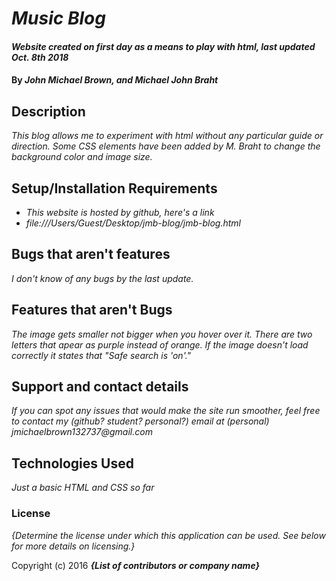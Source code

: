 # _Music Blog_

#### _Website created on first day as a means to play with html, last updated Oct. 8th 2018_

#### By _**John Michael Brown, and Michael John Braht**_

## Description

_This blog allows me to experiment with html without any particular guide or direction. Some CSS elements have been added by M. Braht to change the background color and image size._

## Setup/Installation Requirements

* _This website is hosted by github, here's a link_
* _file:///Users/Guest/Desktop/jmb-blog/jmb-blog.html_

## Bugs that aren't features

_I don't know of any bugs by the last update._

## Features that aren't Bugs

_The image gets smaller not bigger when you hover over it. There are two letters that apear as purple instead of orange. If the image doesn't load correctly it states that "Safe search is 'on'."_

## Support and contact details

_If you can spot any issues that would make the site run smoother, feel free to contact my (github? student? personal?) email at (personal) jmichaelbrown132737@gmail.com_

## Technologies Used

_Just a basic HTML and CSS so far_

### License

*{Determine the license under which this application can be used.  See below for more details on licensing.}*

Copyright (c) 2016 **_{List of contributors or company name}_**
